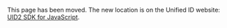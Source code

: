 This page has been moved. The new location is on the Unified ID website: [UID2 SDK for JavaScript](https://unifiedid.com/docs/sdks/client-side-identity).
